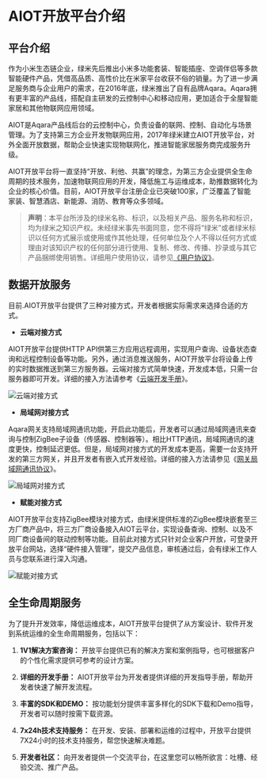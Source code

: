# AIOT开放平台介绍


## 平台介绍

作为小米生态链企业，绿米先后推出小米多功能套装、智能插座、空调伴侣等多款智能硬件产品，凭借高品质、高性价比在米家平台收获不俗的销量。为了进一步满足服务商与企业用户的需求，在2016年底，绿米推出了自有品牌Aqara。Aqara拥有更丰富的产品线，搭配自主研发的云控制中心和移动应用，更加适合于全屋智能家居和其他物联网应用领域。

AIOT是Aqara产品线后台的云控制中心，负责设备的联网、控制、自动化与场景管理。为了支持第三方企业开发物联网应用，2017年绿米建立AIOT开放平台，对外全面开放数据，帮助企业快速实现物联网化，推进智能家居服务商完成服务升级。

AIOT开放平台将一直坚持“开放、利他、共赢”的理念，为第三方企业提供全生命周期的技术服务，加速物联网应用的开发，降低施工与运维成本，助推数据转化为企业的核心价值。目前，AIOT开放平台注册企业已突破100家，广泛覆盖了智能家装、智慧酒店、新能源、消防、教育等众多领域。

> **声明**：本平台所涉及的绿米名称、标识，以及相关产品、服务名称和标识，均为绿米之知识产权。未经绿米事先书面同意，您不得将“绿米”或者绿米标识以任何方式展示或使用或作其他处理，任何单位及个人不得以任何方式或理由对该知识产权的任何部分进行使用、复制、修改、传播、抄录或与其它产品捆绑使用销售。详细用户使用协议，请参见[《用户协议》](https://opencloud.aqara.cn/opencloud/user-agreement)。




## 数据开放服务

目前.AIOT开放平台提供了三种对接方式，开发者根据实际需求来选择合适的方式。

- **云端对接方式**

AIOT开放平台提供HTTP API供第三方应用远程调用，实现用户查询、设备状态查询和远程控制设备等功能。另外，通过消息推送服务，AIOT开放平台将设备上传的实时数据推送到第三方服务器。云端对接方式简单快速，开发成本低，只需一台服务器即可开发。详细的接入方法请参考《[云端开发手册](http://docs.opencloud.aqara.com/zh/development/oauth-cloud-development/)》。

![云端对接方式](<http://cdn.cnbj2.fds.api.mi-img.com/cdn/aiot/doc-images/zh/doc-index/join-cloud.jpg>)

- **局域网对接方式**

Aqara网关支持局域网通讯功能，开启此功能后，开发者可以通过局域网通讯来查询与控制ZigBee子设备（传感器、控制器等）。相比HTTP通讯，局域网通讯的速度更快，控制延迟更低。但是，局域网对接方式的开发成本更高，需要一台支持开发的第三方网关，并且开发者有嵌入式开发经验。详细的接入方法请参见《[网关局域网通讯协议](http://docs.opencloud.aqara.com/development/gateway-LAN-communication/)》。

![局域网对接方式](<http://cdn.cnbj2.fds.api.mi-img.com/cdn/aiot/doc-images/zh/doc-index/join-lan.jpg>)

- **赋能对接方式**

AIOT开放平台支持ZigBee模块对接方式，由绿米提供标准的ZigBee模块嵌套至三方厂商产品中，将三方厂商设备接入AIOT云平台，实现设备查询、控制、以及不同厂商设备间的联动控制等功能。目前此对接方式只针对企业客户开放，可登录开放平台网站，选择“硬件接入管理”，提交产品信息，审核通过后，会有绿米工作人员与您联系进行深入沟通。

![赋能对接方式](<http://cdn.cnbj2.fds.api.mi-img.com/cdn/aiot/doc-images/zh/doc-index/zigbee-docking-cn.png> )

## 全生命周期服务

为了提升开发效率，降低运维成本，AIOT开放平台提供了从方案设计、软件开发到系统运维的全生命周期服务，包括以下：

1. **1V1解决方案咨询：** 开放平台提供已有的解决方案和案例指导，也可根据客户的个性化需求提供可参考的设计方案。
2. **详细的开发手册：** AIOT开放平台为开发者提供详细的开发指导手册，帮助开发者快速了解开发流程。

3. **丰富的SDK和DEMO：** 按功能划分提供丰富多样化的SDK下载和Demo指导，开发者可以随时按需下载资源。
4. **7x24h技术支持服务：** 在开发、安装、部署和运维的过程中，开放平台提供7X24小时的技术支持服务，帮您快速解决难题。
5. **开发者社区：** 向开发者提供一个交流平台，在这里您可以畅所欲言：吐槽、经验交流、推广产品。


<!--**故障诊断与运维系统：** 通过故障诊断工具可以快速排查设备故障，通过运维系统实时监控应用的运行状况，保障系统的稳定运行。-->

<!--**快速构建定制化APP：** 用户可以上传公司logo，完成简单的配置，便可以一键生成自定义的APP，免去大量的开发成本。-->